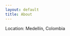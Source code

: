 ```yaml
---
layout: default
title: About
---
```


<div class="about">
  <i class="fa fa-map-marker" aria-hidden="true"></i>
  <span class="sr-only">Location:</span>
  Medellín, Colombia
</div>
